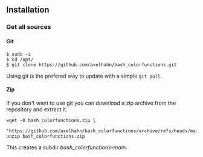 <!-- START-ADD-TTY-PLAYER -->
<html>
    <script src=ttyrec/webcomponents-lite.min.js></script>
    <link rel=stylesheet href=ttyrec/tty-player.css>
    <script src=ttyrec/term.min.js></script>
    <script src=ttyrec/tty-player.min.js></script>
</html>
<!-- END-ADD-TTY-PLAYER -->

## Installation

### Get all sources

#### Git

```shell
$ sudo -i
$ cd /opt/
$ git clone https://github.com/axelhahn/bash_colorfunctions.git
```

Using git is the prefered way to update with a simple `git pull`.

<tty-player controls rows=20 cols=90 src=files/install_git.ttyrec poster=npt:0.3></tty-player>

#### Zip

If you don't want to use git you can download a zip archive from the repository and extract it.

```shell
wget -O bash_colorfunctions.zip \ 
    "https://github.com/axelhahn/bash_colorfunctions/archive/refs/heads/main.zip"
unzip bash_colorfunctions.zip
```

This creates a subdir *bash_colorfunctions-main*. 